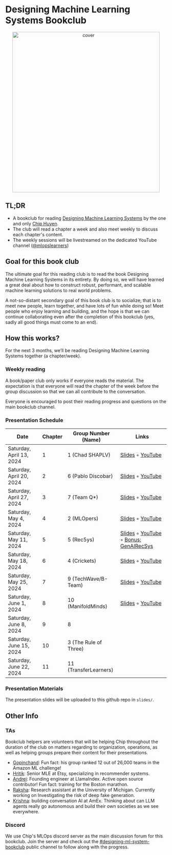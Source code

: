 # Designing Machine Learning Systems Bookclub

<p align="center">
  <img width="460" height="500" src="https://d3ddy8balm3goa.cloudfront.net/dmls/bookclub-cover-transparent.svg" alt="cover">
</p>

## TL;DR

- A bookclub for reading [Designing Machine Learning Systems](https://a.co/d/8QTDDFc) by the one and only [Chip Huyen](https://huyenchip.com/).
- The club will read a chapter a week and also meet weekly to discuss each chapter's content.
- The weekly sessions will be livestreamed on the dedicated YouTube channel ([@mlopslearners](https://www.youtube.com/@mlopslearners))

## Goal for this book club

The ultimate goal for this reading club is to read the book Designing Machine
Learning Systems in its entirety. By doing so, we will have learned a great deal
about how to construct robust, performant, and scalable machine learning solutions
to real world problems.

A not-so-distant secondary goal of this book club is to socialize; that is to
meet new people, learn together, and have lots of fun while doing so! Meet people
who enjoy learning and building, and the hope is that we can continue collaborating
even after the completion of this bookclub (yes, sadly all good things must come
to an end).

## How this works?

For the next 3 months, we’ll be reading Designing Machine Learning Systems together
(a chapter/week).

### Weekly reading

A book/paper club only works if everyone reads the material. The expectation is
that everyone will read the chapter of the week before the group discussion so
that we can all contribute to the conversation.

Everyone is encouraged to post their reading progress and questions on the main
bookclub channel.

### Presentation Schedule

| Date                     | Chapter | Group Number (Name)   | Links        |
|--------------------------|---------|-----------------------|--------------|
| Saturday, April 13, 2024 | 1       | 1 (Chad SHAPLV)       | [Slides](https://github.com/mlops-discord/dmls-bookclub/blob/main/slides/chapter1-20240413-chad-shaplv.pdf) ◦ [YouTube](https://www.youtube.com/watch?v=spFsPbDw7Lg) |
| Saturday, April 20, 2024 | 2       | 6 (Pablo Discobar)    | [Slides](https://github.com/mlops-discord/dmls-bookclub/blob/main/slides/chapter2-20240420-pablo-discobar.pdf) ◦ [YouTube](https://www.youtube.com/watch?v=q7RhT39LV8E) |
| Saturday, April 27, 2024 | 3       | 7 (Team Q*)           | [Slides](https://github.com/mlops-discord/dmls-bookclub/blob/main/slides/chapter3-20240427-team-qstar.pdf) ◦ [YouTube](https://www.youtube.com/watch?v=2ryjXysW6_c) |
| Saturday, May 4, 2024    | 4       | 2 (MLOpers)           | [Slides](https://github.com/mlops-discord/dmls-bookclub/blob/main/slides/chapter4-20240504-mlopers.pdf) ◦ [YouTube](https://www.youtube.com/watch?v=2xnYrib3tgI) |
| Saturday, May 11, 2024   | 5       | 5 (Rec5ys)            | [Slides](https://github.com/mlops-discord/dmls-bookclub/blob/main/slides/chapter5-20240511-rec5ys.pdf) ◦ [YouTube](https://www.youtube.com/watch?v=hPicVDdMbYM) ◦ [Bonus: GenAIRecSys](https://docs.google.com/presentation/d/1lV_RQuHFLcBW6-H9B1T0Y0AnSOS55LLfOAnDrFOqU0E/)|
| Saturday, May 18, 2024   | 6       | 4 (Crickets)          | [Slides](https://github.com/mlops-discord/dmls-bookclub/blob/main/slides/chapter6-20240518-crickets.pdf) ◦ [YouTube](https://www.youtube.com/watch?v=JrgqA3xL8AY) |
| Saturday, May 25, 2024   | 7       | 9 (TechWave/B-Team)   | [Slides](https://github.com/mlops-discord/dmls-bookclub/blob/main/slides/chapter7-20240525-bteam.pdf) ◦ [YouTube](https://www.youtube.com/live/C_140NJfNtE?t=232s) |
| Saturday, June 1, 2024   | 8       | 10 (ManifoldMinds)    | [Slides](https://github.com/mlops-discord/dmls-bookclub/blob/main/slides/chapter8-20240601-manifoldminds.pdf) ◦ [YouTube](https://www.youtube.com/live/X8OOgKFhg4g) |
| Saturday, June 8, 2024   | 9       | 8                     |              |
| Saturday, June 15, 2024  | 10      | 3 (The Rule of Three) |              |
| Saturday, June 22, 2024  | 11      | 11 (TransferLearners) |              |

### Presentation Materials

The presentation slides will be uploaded to this github repo in `slides/`.

## Other Info

### TAs

Bookclub helpers are volunteers that will be helping Chip throughout the duration
of the club on matters regarding to organization, operations, as well as helping
groups prepare their content for their presentations.

- [Gopinchand](https://www.linkedin.com/in/gopichand-madala-0794b3221/): Fun fact: his group ranked 12 out of 26,000 teams in the Amazon ML challenge!
- [Hritik](https://www.linkedin.com/in/hritikjain/): Senior MLE at Etsy, specializing in recommender systems.
- [Andrei](https://www.linkedin.com/in/nerdai/): Founding engineer at LlamaIndex. Active open source contributor! Fun fact: training for the Boston marathon.
- [Raksha](https://www.linkedin.com/in/raksha-varahamurthy-b5163416b/): Research assistant at the University of Michigan. Currently working on Investigating the risk of deep fake generation.
- [Krishna](https://www.linkedin.com/in/krishnakmaddula/): building conversation AI at AmEx. Thinking about can LLM agents really go autonomous and build their own societies as we see everywhere.

### Discord

We use Chip's MLOps discord server as the main discussion forum for this bookclub.
Join the server and check out the [#designing-ml-system-bookclub](https://discord.com/invite/WM4b7Q7nzp)
public channel to follow along with the progress.
